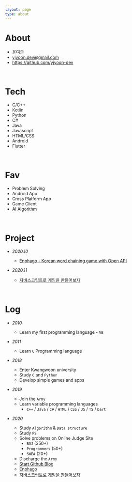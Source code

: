 ```yaml
---
layout: page
type: about
---
```


About
===
- 윤여준
- yjyoon.dev@gmail.com
- https://github.com/yjyoon-dev

<br>

Tech
===
- C/C++
- Kotlin
- Python
- C#
- Java
- Javascript
- HTML/CSS
- Android
- Flutter

<br>

Fav
===
- Problem Solving
- Android App
- Cross Platform App
- Game Client
- AI Algorithm

<br>

Project
===
- _2020.10_
  + [Enphago - Korean word chaining game with Open API](https://github.com/yjyoon-dev/enphago)

- _2020.11_
  + [자바스크립트로 게임을 만들어보자](https://github.com/yjyoon-dev/vanilla-javascript-game)

<br>

Log
===
 - _2010_
    + Learn my first programming language - `VB`
  
- _2011_
    + Learn `C` Programming language
  
- _2018_
    + Enter Kwangwoon university
    + Study `C` and `Python`
    + Develop simple games and apps

- _2019_
    + Join the `Army`
    + Learn variable programming languages
      + `C++` / `Java` / `C#` / `HTML` / `CSS` / `JS` / `TS` / `Dart`
- _2020_
    + Study `Algorithm` & `Data structure`
    + Study `PS`
    + Solve problems on Online Judge Site
      + `BOJ` (350+)
      + `Programmers` (50+)
      + `SWEA` (20+)
    + Discharge the `Army`
    + [Start Github Blog](https://yjyoon-dev.github.io)
    + [Enphago](https://github.com/yjyoon-dev/enphago)
    + [자바스크립트로 게임을 만들어보자](https://github.com/yjyoon-dev/vanilla-javascript-game)



